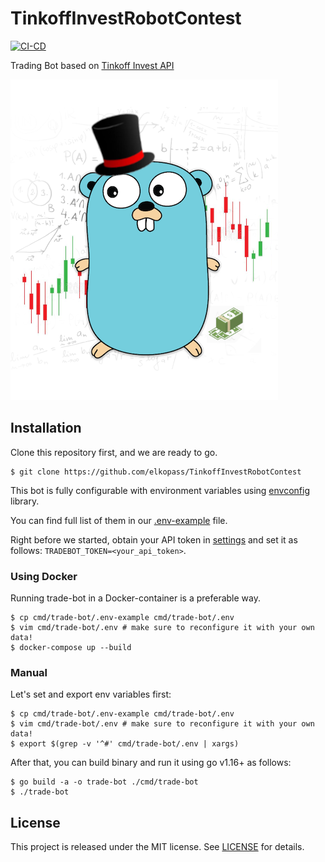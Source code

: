 # TinkoffInvestRobotContest

[![CI-CD](https://github.com/elkopass/TinkoffInvestRobotContest/actions/workflows/main.yml/badge.svg)](https://github.com/elkopass/TinkoffInvestRobotContest/actions/workflows/main.yml)

Trading Bot based on [Tinkoff Invest API](https://github.com/Tinkoff/investAPI)

![TradeBot logo](logo.png)

## Installation

Clone this repository first, and we are ready to go.

```shell script
$ git clone https://github.com/elkopass/TinkoffInvestRobotContest
```

This bot is fully configurable with environment variables 
using [envconfig](https://github.com/kelseyhightower/envconfig) library.

You can find full list of them in our 
[.env-example](https://github.com/elkopass/TinkoffInvestRobotContest/blob/main/cmd/trade-bot/.env-example) file.

Right before we started, obtain your API token in 
[settings](https://www.tinkoff.ru/invest/settings/) and set it as follows: `TRADEBOT_TOKEN=<your_api_token>`.

### Using Docker

Running trade-bot in a Docker-container is a preferable way.

```shell script
$ cp cmd/trade-bot/.env-example cmd/trade-bot/.env
$ vim cmd/trade-bot/.env # make sure to reconfigure it with your own data!
$ docker-compose up --build
```

### Manual

Let's set and export env variables first:

```shell script
$ cp cmd/trade-bot/.env-example cmd/trade-bot/.env
$ vim cmd/trade-bot/.env # make sure to reconfigure it with your own data!
$ export $(grep -v '^#' cmd/trade-bot/.env | xargs)
```

After that, you can build binary and run it using go v1.16+ as follows:
```shell script
$ go build -a -o trade-bot ./cmd/trade-bot
$ ./trade-bot
``` 

## License

This project is released under the MIT license. 
See [LICENSE](https://github.com/elkopass/TinkoffInvestRobotContest/blob/main/LICENSE) for details.
